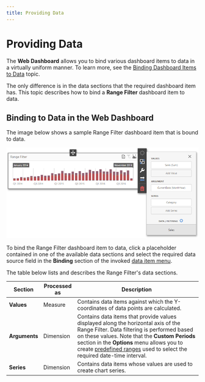 ```yaml
---
title: Providing Data
---
```

# Providing Data
The **Web Dashboard** allows you to bind various dashboard items to data in a virtually uniform manner. To learn more, see the [Binding Dashboard Items to Data](../../../../../dashboard-for-web/articles/web-dashboard-designer-mode/binding-dashboard-items-to-data.md) topic.

The only difference is in the data sections that the required dashboard item has. This topic describes how to bind a **Range Filter** dashboard item to data.

## Binding to Data in the Web Dashboard
The image below shows a sample Range Filter dashboard item that is bound to data.

![wdd-range-filter-bindings](../../../../images/Img125355.png)

To bind the Range Filter dashboard item to data, click a placeholder contained in one of the available data sections and select the required data source field in the **Binding** section of the invoked [data item menu](../../../../../dashboard-for-web/articles/web-dashboard-designer-mode/ui-elements/data-item-menu.md).

The table below lists and describes the Range Filter's data sections.

| Section | Processed as | Description |
|---|---|---|
| **Values** | Measure | Contains data items against which the Y-coordinates of data points are calculated. |
| **Arguments** | Dimension | Contains data items that provide values displayed along the horizontal axis of the Range Filter. Data filtering is performed based on these values. Note that the **Custom Periods** section in the **Options** menu allows you to create [predefined ranges](../../../../../dashboard-for-web/articles/web-dashboard-designer-mode/designing-dashboard-items/range-filter/predefined-periods.md) used to select the required date-time interval. |
| **Series** | Dimension | Contains data items whose values are used to create chart series. |